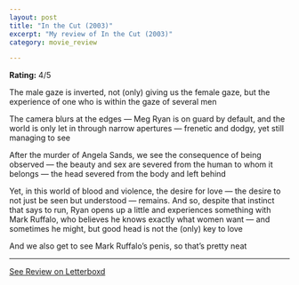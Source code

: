 ```yaml
---
layout: post
title: "In the Cut (2003)"
excerpt: "My review of In the Cut (2003)"
category: movie_review

---
```


**Rating:** 4/5

The male gaze is inverted, not (only) giving us the female gaze, but the experience of one who is within the gaze of several men

The camera blurs at the edges — Meg Ryan is on guard by default, and the world is only let in through narrow apertures — frenetic and dodgy, yet still managing to see

After the murder of Angela Sands, we see the consequence of being observed — the beauty and sex are severed from the human to whom it belongs — the head severed from the body and left behind

Yet, in this world of blood and violence, the desire for love — the desire to not just be seen but understood — remains. And so, despite that instinct that says to run, Ryan opens up a little and experiences something with Mark Ruffalo, who believes he knows exactly what women want — and sometimes he might, but good head is not the (only) key to love

And we also get to see Mark Ruffalo’s penis, so that’s pretty neat

<hr>

[See Review on Letterboxd](https://boxd.it/4dcxFp)
